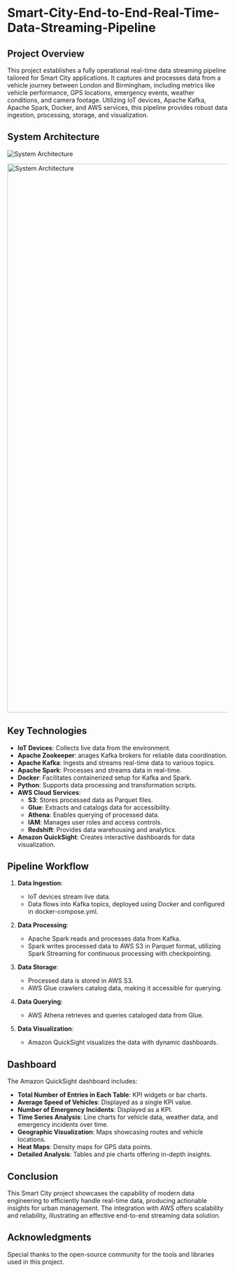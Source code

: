# Smart-City-End-to-End-Real-Time-Data-Streaming-Pipeline

## Project Overview

This project establishes a fully operational real-time data streaming pipeline tailored for Smart City applications. It captures and processes data from a vehicle journey between London and Birmingham, including metrics like vehicle performance, GPS locations, emergency events, weather conditions, and camera footage. Utilizing IoT devices, Apache Kafka, Apache Spark, Docker, and AWS services, this pipeline provides robust data ingestion, processing, storage, and visualization.

## System Architecture

![System Architecture](https://github.com/user-attachments/assets/4f1c54b5-732d-4482-a154-6478d17b070d)

<img width="1255" alt="System Architecture" src="https://github.com/user-attachments/assets/7baa5860-9b2b-48f7-b3f2-919c65144bfa">

## Key Technologies

- **IoT Devices**: Collects live data from the environment.
- **Apache Zookeeper**: anages Kafka brokers for reliable data coordination.
- **Apache Kafka**: Ingests and streams real-time data to various topics.
- **Apache Spark**: Processes and streams data in real-time.
- **Docker**: Facilitates containerized setup for Kafka and Spark.
- **Python**: Supports data processing and transformation scripts.
- **AWS Cloud Services**: 
  - **S3**: Stores processed data as Parquet files.
  - **Glue**: Extracts and catalogs data for accessibility.
  - **Athena**: Enables querying of processed data.
  - **IAM**: Manages user roles and access controls.
  - **Redshift**: Provides data warehousing and analytics.
- **Amazon QuickSight**: Creates interactive dashboards for data visualization.

## Pipeline Workflow

1. **Data Ingestion**:
   - IoT devices stream live data.
   - Data flows into Kafka topics, deployed using Docker and configured in docker-compose.yml.

2. **Data Processing**:
   - Apache Spark reads and processes data from Kafka.
   - Spark writes processed data to AWS S3 in Parquet format, utilizing Spark Streaming for continuous processing with checkpointing.

3. **Data Storage**:
   - Processed data is stored in AWS S3.
   - AWS Glue crawlers catalog data, making it accessible for querying.

4. **Data Querying**:
   - AWS Athena retrieves and queries cataloged data from Glue.

5. **Data Visualization**:
   - Amazon QuickSight visualizes the data with dynamic dashboards.

## Dashboard

The Amazon QuickSight dashboard includes:

- **Total Number of Entries in Each Table**: KPI widgets or bar charts.
- **Average Speed of Vehicles**: Displayed as a single KPI value.
- **Number of Emergency Incidents**: Displayed as a KPI.
- **Time Series Analysis**: Line charts for vehicle data, weather data, and emergency incidents over time.
- **Geographic Visualization**: Maps showcasing routes and vehicle locations.
- **Heat Maps**: Density maps for GPS data points.
- **Detailed Analysis**: Tables and pie charts offering in-depth insights.

## Conclusion

This Smart City project showcases the capability of modern data engineering to efficiently handle real-time data, producing actionable insights for urban management. The integration with AWS offers scalability and reliability, illustrating an effective end-to-end streaming data solution.

## Acknowledgments

Special thanks to the open-source community for the tools and libraries used in this project.
